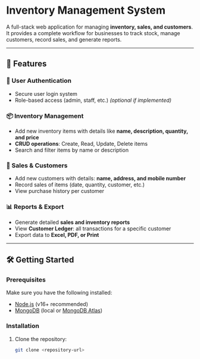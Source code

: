# Inventory Management System

A full-stack web application for managing **inventory, sales, and customers**. It provides a complete workflow for businesses to track stock, manage customers, record sales, and generate reports.

---

## 🚀 Features

### 🔐 User Authentication
- Secure user login system  
- Role-based access (admin, staff, etc.) *(optional if implemented)*  

### 📦 Inventory Management
- Add new inventory items with details like **name, description, quantity, and price**  
- **CRUD operations**: Create, Read, Update, Delete items  
- Search and filter items by name or description  

### 👥 Sales & Customers
- Add new customers with details: **name, address, and mobile number**  
- Record sales of items (date, quantity, customer, etc.)  
- View purchase history per customer  

### 📊 Reports & Export
- Generate detailed **sales and inventory reports**  
- View **Customer Ledger**: all transactions for a specific customer  
- Export data to **Excel, PDF, or Print**  

---

## 🛠️ Getting Started

### Prerequisites
Make sure you have the following installed:
- [Node.js](https://nodejs.org/) (v16+ recommended)  
- [MongoDB](https://www.mongodb.com/) (local or [MongoDB Atlas](https://www.mongodb.com/atlas))  

### Installation

1. Clone the repository:
   ```sh
   git clone <repository-url>
